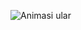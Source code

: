 ![Animasi ular]( https://github.com/nizarabdulkholiq/README/blob/output/github-contribution-grid-snake.svg )
